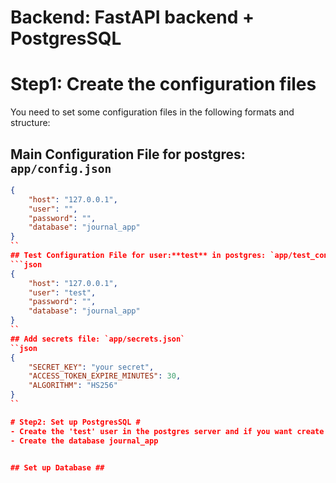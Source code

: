 # Backend: FastAPI backend + PostgresSQL #

# Step1: Create the configuration files #
You need to set some configuration files in the following formats and structure:
## Main Configuration File for postgres: `app/config.json`
```json
{
    "host": "127.0.0.1",
    "user": "",
    "password": "",
    "database": "journal_app"
}
``
## Test Configuration File for user:**test** in postgres: `app/test_config.json`
```json
{
    "host": "127.0.0.1",
    "user": "test",
    "password": "",
    "database": "journal_app"
}
``
## Add secrets file: `app/secrets.json`
``json
{
    "SECRET_KEY": "your secret",
    "ACCESS_TOKEN_EXPIRE_MINUTES": 30,
    "ALGORITHM": "HS256"
}
``

# Step2: Set up PostgresSQL #
- Create the 'test' user in the postgres server and if you want create another one for this application, otherwise just use the postgres user.These are the 'credentials' you put in the step1:.
- Create the database journal_app


## Set up Database ##
